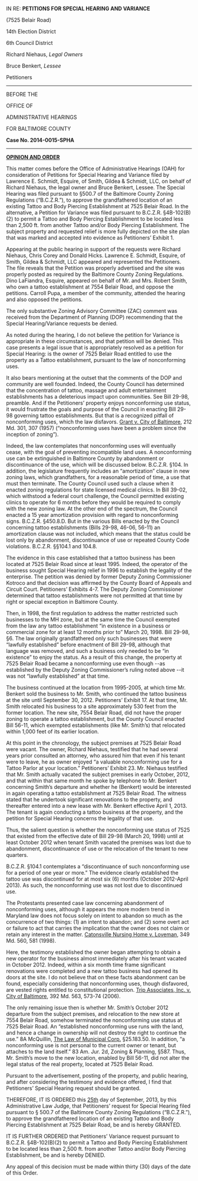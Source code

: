 IN RE: **PETITIONS FOR SPECIAL HEARING AND VARIANCE** (7525 Belair Road)14th Election District 6th Council DistrictRichard Niehaus, *Legal Owners*Bruce Benkert, *Lessee*Petitioners

---BEFORE THE
OFFICE OF
ADMINISTRATIVE HEARINGS
FOR BALTIMORE COUNTY **Case No. 2014-0015-SPHA**  ---**<u>OPINION AND ORDER</u>** This matter comes before the Office of Administrative Hearings (OAH) for consideration of Petitions for Special Hearing and Variance filed by Lawrence E. Schmidt, Esquire, of Smith, Gildea & Schmidt, LLC, on behalf of Richard Niehaus, the legal owner and Bruce Benkert, Lessee. The Special Hearing was filed pursuant to §500.7 of the Baltimore County Zoning Regulations (“B.C.Z.R.”), to approve the grandfathered location of an existing Tattoo and Body Piercing Establishment at 7525 Belair Road. In the alternative, a Petition for Variance was filed pursuant to B.C.Z.R. §4B-102(B)(2) to permit a Tattoo and Body Piercing Establishment to be located less than 2,500 ft. from another Tattoo and/or Body Piercing Establishment. The subject property and requested relief is more fully depicted on the site plan that was marked and accepted into evidence as Petitioners’ Exhibit 1. Appearing at the public hearing in support of the requests were Richard Niehaus, Chris Corey and Donald Hicks. Lawrence E. Schmidt, Esquire, of Smith, Gildea & Schmidt, LLC appeared and represented the Petitioners. The file reveals that the Petition was properly advertised and the site was properly posted as required by the Baltimore County Zoning Regulations. Dino LaFiandra, Esquire, appeared on behalf of Mr. and Mrs. Robert Smith, who own a tattoo establishment at 7554 Belair Road, and oppose the petitions. Carroll Pupa, a member of the community, attended the hearing and also opposed the petitions. The only substantive Zoning Advisory Committee (ZAC) comment was received from the Department of Planning (DOP) recommending that the Special Hearing/Variance requests be denied. As noted during the hearing, I do not believe the petition for Variance is appropriate in these circumstances, and that petition will be denied. This case presents a legal issue that is appropriately resolved as a petition for Special Hearing: is the owner of 7525 Belair Road entitled to use the property as a Tattoo establishment, pursuant to the law of nonconforming uses. It also bears mentioning at the outset that the comments of the DOP and community are well founded. Indeed, the County Council has determined that the concentration of tattoo, massage and adult entertainment establishments has a deleterious impact upon communities. See Bill 29-98, preamble. And if the Petitioners’ property enjoys nonconforming use status, it would frustrate the goals and purpose of the Council in enacting Bill 29-98 governing tattoo establishments. But that is a recognized pitfall of nonconforming uses, which the law disfavors. <u>Grant v. City of Baltimore</u>, 212 Md. 301, 307 (1957) (“nonconforming uses have been a problem since the inception of zoning”). Indeed, the law contemplates that nonconforming uses will eventually cease, with the goal of preventing incompatible land uses. A nonconforming use can be extinguished in Baltimore County by abandonment or discontinuance of the use, which will be discussed below. B.C.Z.R. §104. In addition, the legislature frequently includes an “amortization” clause in new zoning laws, which grandfathers, for a reasonable period of time, a use that must then terminate. The County Council used such a clause when it enacted zoning regulations for state licensed medical clinics. In Bill 39-02, which withstood a federal court challenge, the Council permitted existing clinics to operate for 6 months before they would be required to comply with the new zoning law. At the other end of the spectrum, the Council enacted a 15 year amortization provision with regard to nonconforming signs. B.C.Z.R. §450.8.D. But in the various Bills enacted by the Council concerning tattoo establishments (Bills 29-98, 46-06, 56-11) an amortization clause was not included, which means that the status could be lost only by abandonment, discontinuance of use or repeated County Code violations. B.C.Z.R. §§104.1 and 104.8. The evidence in this case established that a tattoo business has been located at 7525 Belair Road since at least 1995. Indeed, the operator of the business sought Special Hearing relief in 1996 to establish the legality of the enterprise. The petition was denied by former Deputy Zoning Commissioner Kotroco and that decision was affirmed by the County Board of Appeals and Circuit Court. Petitioners’ Exhibits 4-7. The Deputy Zoning Commissioner determined that tattoo establishments were not permitted at that time by right or special exception in Baltimore County. Then, in 1998, the first regulation to address the matter restricted such businesses to the MH zone, but at the same time the Council exempted from the law any tattoo establishment “in existence in a business or commercial zone for at least 12 months prior to” March 20, 1998. Bill 29-98, §6. The law originally grandfathered only such businesses that were “lawfully established” before enactment of Bill 29-98, although that language was removed, and such a business only needed to be “in existence” to enjoy the status. As a result of this change, the property at 7525 Belair Road became a nonconforming use even though --as established by the Deputy Zoning Commissioner’s ruling noted above --it was not “lawfully established” at that time. The business continued at the location from 1995-2005, at which time Mr. Benkert sold the business to Mr. Smith, who continued the tattoo business at the site until September 30, 2012. Petitioners’ Exhibit 17. At that time, Mr. Smith relocated his business to a site approximately 530 feet from the former location. The new site, 7554 Belair Road, did not have the proper zoning to operate a tattoo establishment, but the County Council enacted Bill 56-11, which exempted establishments (like Mr. Smith’s) that relocated within 1,000 feet of its earlier location. At this point in the chronology, the subject premises at 7525 Belair Road were vacant. The owner, Richard Niehaus, testified that he had several years prior consulted an attorney, who assured him that even if his tenant were to leave, he as owner enjoyed “a valuable nonconforming use for a Tattoo Parlor at your location.” Petitioners’ Exhibit 23. Mr. Niehaus testified that Mr. Smith actually vacated the subject premises in early October, 2012, and that within that same month he spoke by telephone to Mr. Benkert concerning Smith’s departure and whether he (Benkert) would be interested in again operating a tattoo establishment at 7525 Belair Road. The witness stated that he undertook significant renovations to the property, and thereafter entered into a new lease with Mr. Benkert effective April 1, 2013. The tenant is again conducting a tattoo business at the property, and the petition for Special Hearing concerns the legality of that use. Thus, the salient question is whether the nonconforming use status of 7525 that existed from the effective date of Bill 29-98 (March 20, 1998) until at least October 2012 when tenant Smith vacated the premises was lost due to abandonment, discontinuance of use or the relocation of the tenant to new quarters. 
B.C.Z.R. §104.1 contemplates a “discontinuance of such nonconforming use for a period of one year or more.” The evidence clearly established the tattoo use was discontinued for at most six (6) months (October 2012-April 2013). As such, the nonconforming use was not lost due to discontinued use. 
The Protestants presented case law concerning abandonment of nonconforming uses, although it appears the more modern trend in Maryland law does not focus solely on intent to abandon so much as the concurrence of two things: (1) an intent to abandon; and (2) some overt act or failure to act that carries the implication that the owner does not claim or retain any interest in the matter. <u>Catonsville Nursing Home v. Loveman</u>, 349 Md. 560, 581 (1998). Here, the testimony established the owner began attempting to obtain a new operator for the business almost immediately after his tenant vacated in October 2012. Indeed, within a six month time frame significant renovations were completed and a new tattoo business had opened its doors at the site. I do not believe that on these facts abandonment can be found, especially considering that nonconforming uses, though disfavored, are vested rights entitled to constitutional protection. <u>Trip Associates, Inc. v. City of Baltimore</u>, 392 Md. 563, 573-74 (2006). The only remaining issue then is whether Mr. Smith’s October 2012 departure from the subject premises, and relocation to the new store at 7554 Belair Road, somehow terminated the nonconforming use status at 7525 Belair Road. An “established nonconforming use runs with the land, and hence a change in ownership will not destroy the right to continue the use.” 8A McQuillin, <u>The Law of Municipal Corp.</u> §25.183.50. In addition, “a nonconforming use is not personal to the current owner or tenant, but attaches to the land itself.” 83 Am. Jur. 2d, Zoning & Planning, §587. Thus, Mr. Smith’s move to the new location, enabled by Bill 56-11, did not alter the legal status of the real property, located at 7525 Belair Road. Pursuant to the advertisement, posting of the property, and public hearing, and after considering the testimony and evidence offered, I find that Petitioners’ Special Hearing request should be granted. THEREFORE, IT IS ORDERED this <u>25th</u> day of September, 2013, by this Administrative Law Judge, that Petitioners’ request for Special Hearing filed pursuant to § 500.7 of the Baltimore County Zoning Regulations (“B.C.Z.R.”), to approve the grandfathered location of an existing Tattoo and Body Piercing Establishment at 7525 Belair Road, be and is hereby GRANTED. IT IS FURTHER ORDERED that Petitioners’ Variance request pursuant to B.C.Z.R. §4B-102(B)(2) to permit a Tattoo and Body Piercing Establishment to be located less than 2,500 ft. from another Tattoo and/or Body Piercing Establishment, be and is hereby DENIED. Any appeal of this decision must be made within thirty (30) days of the date of this Order.